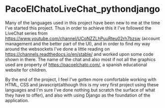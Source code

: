 # PacoElChatoLiveChat_pythondjango

Many of the languages used in this project have been new to me at the time I've started this project. Thus in order to achieve this it I've followed the LiveChat series from https://www.youtube.com/channel/UCoNZZLhPuuRteu02rh7bzsw (account management and the better part of the UI), and in order to find my way around the websockets I've done a little reading on https://channels.readthedocs.io/en/stable/ and worked upon some code shown in there. The name of the chat and also most if not all the graphics used are property of https://pacoelchato.com/, a spanish educational website for children.

By the end of the project, I feel I've gotten more comfortable working with HTML, CSS and javascript(although this is my very first project using these languages and I'm sure I've done nothing but scratch the surface of what they have to offer), and also with using Django as the foundation of the application.
